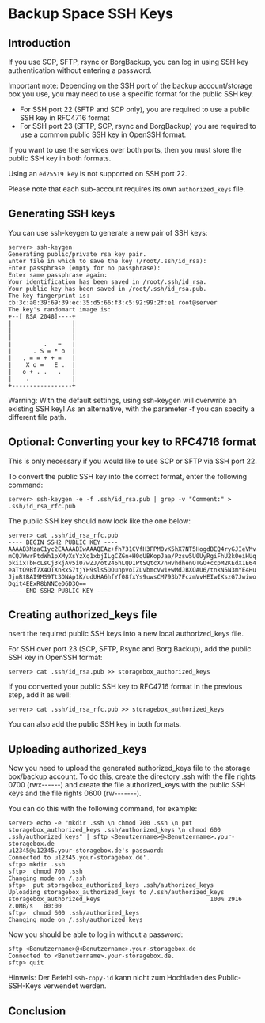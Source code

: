 # Backup Space SSH Keys
## Introduction
If you use SCP, SFTP, rsync or BorgBackup, you can log in using SSH key authentication without entering a password.

Important note: Depending on the SSH port of the backup account/storage box you use, you may need to use a specific format for the public SSH key. 
* For SSH port 22 (SFTP and SCP only), you are required to use a public SSH key in RFC4716 format
* For SSH port 23 (SFTP, SCP, rsync and BorgBackup) you are required to use a common public SSH key in OpenSSH format.

If you want to use the services over both ports, then you must store the public SSH key in both formats.

Using an `ed25519 key` is not supported on SSH port 22.

Please note that each sub-account requires its own `authorized_keys` file. 


## Generating SSH keys

You can use ssh-keygen to generate a new pair of SSH keys: 

```
server> ssh-keygen
Generating public/private rsa key pair.
Enter file in which to save the key (/root/.ssh/id_rsa):
Enter passphrase (empty for no passphrase):
Enter same passphrase again:
Your identification has been saved in /root/.ssh/id_rsa.
Your public key has been saved in /root/.ssh/id_rsa.pub.
The key fingerprint is:
cb:3c:a0:39:69:39:ec:35:d5:66:f3:c5:92:99:2f:e1 root@server
The key's randomart image is:
+--[ RSA 2048]----+
|                 |
|                 |
|                 |
|         .   =   |
|      . S = * o  |
|   . = = + + =   |
|    X o =   E .  |
|   o + . .   .   |
|    .            |
+-----------------+

```

Warning: With the default settings, using ssh-keygen will overwrite an existing SSH key! As an alternative, with the parameter -f you can specify a different file path. 

## Optional: Converting your key to RFC4716 format

This is only necessary if you would like to use SCP or SFTP via SSH port 22.

To convert the public SSH key into the correct format, enter the following command: 

`server> ssh-keygen -e -f .ssh/id_rsa.pub | grep -v "Comment:" > .ssh/id_rsa_rfc.pub`

The public SSH key should now look like the one below: 

```
server> cat .ssh/id_rsa_rfc.pub
---- BEGIN SSH2 PUBLIC KEY ----
AAAAB3NzaC1yc2EAAAABIwAAAQEAz+fh731CVfH3FPM0vK5hX7NT5HogdBEQ4ryGJIeVMv
mCQJWwrFtdWh1pXMyXsYzXq1xbjILgCZGn+H0qUBKopJaa/Pzsw5U0UyRgiFhU2k0eiHUq
pkiixTbHcLsCj3kjAv5i07wZJ/ot246hLQD1PtSQtcX7nHvhdhenOTGO+ccpM2KEdX1E64
eaTtO9Bf7X4OTXnRxS7tjYH9sls5DOunpvoIZLvbmcVw1+wMdJBXOAU6/tnkN5N3mYE4Hu
JjnRtBAI9MS9Tt3DNAp1K/udUHA6hfYf08fxYs9uwsCM793b7FczmVvHEIwIKszG7Jwiwo
Dqit4EExR8bNNCeD6D3Q==
---- END SSH2 PUBLIC KEY ----
```

## Creating authorized_keys file

nsert the required public SSH keys into a new local authorized_keys file.

For SSH over port 23 (SCP, SFTP, Rsync and Borg Backup), add the public SSH key in OpenSSH format: 

`server> cat .ssh/id_rsa.pub >> storagebox_authorized_keys`

If you converted your public SSH key to RFC4716 format in the previous step, add it as well: 

`server> cat .ssh/id_rsa_rfc.pub >> storagebox_authorized_keys`

You can also add the public SSH key in both formats. 


## Uploading authorized_keys

Now you need to upload the generated authorized_keys file to the storage box/backup account. To do this, create the directory .ssh with the file rights 0700 (rwx------) and create the file authorized_keys with the public SSH keys and the file rights 0600 (rw-------).

You can do this with the following command, for example: 

```
server> echo -e "mkdir .ssh \n chmod 700 .ssh \n put storagebox_authorized_keys .ssh/authorized_keys \n chmod 600 .ssh/authorized_keys" | sftp <Benutzername>@<Benutzername>.your-storagebox.de
u12345@u12345.your-storagebox.de's password:
Connected to u12345.your-storagebox.de'.
sftp> mkdir .ssh 
sftp>  chmod 700 .ssh
Changing mode on /.ssh
sftp>  put storagebox_authorized_keys .ssh/authorized_keys
Uploading storagebox_authorized_keys to /.ssh/authorized_keys
storagebox_authorized_keys                               100% 2916     2.0MB/s   00:00
sftp>  chmod 600 .ssh/authorized_keys
Changing mode on /.ssh/authorized_keys
```

Now you should be able to log in without a password: 

```
sftp <Benutzername>@<Benutzername>.your-storagebox.de
Connected to <Benutzername>.your-storagebox.de.
sftp> quit
```
Hinweis: Der Befehl `ssh-copy-id` kann nicht zum Hochladen des Public-SSH-Keys verwendet werden. 

## Conclusion